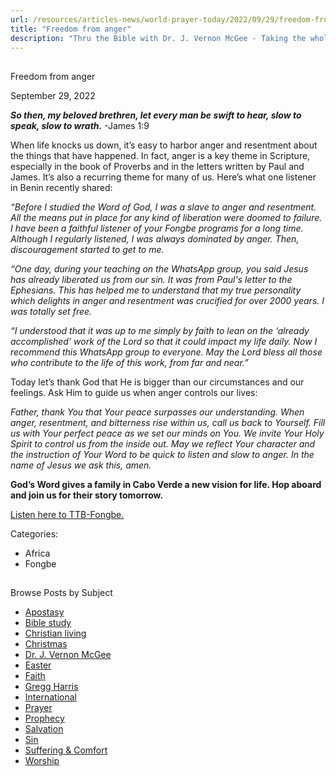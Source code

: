 ```yaml
---
url: /resources/articles-news/world-prayer-today/2022/09/29/freedom-from-anger
title: "Freedom from anger"
description: "Thru the Bible with Dr. J. Vernon McGee - Taking the whole Word to the whole world"
---
```







## 
 Freedom from anger


September 29, 2022
![]()




***So then, my beloved brethren, let every man be swift to hear, slow to speak, slow to wrath.*** -James 1:9

When life knocks us down, it’s easy to harbor anger and resentment about the things that have happened. In fact, anger is a key theme in Scripture, especially in the book of Proverbs and in the letters written by Paul and James. It’s also a recurring theme for many of us. Here’s what one listener in Benin recently shared:

*“Before I studied the Word of God, I was a slave to anger and resentment. All the means put in place for any kind of liberation were doomed to failure. I have been a faithful listener of your Fongbe programs for a long time. Although I regularly listened, I was always dominated by anger. Then, discouragement started to get to me.* 

*“One day, during your teaching on the WhatsApp group, you said Jesus has already liberated us from our sin. It was from Paul's letter to the Ephesians. This has helped me to understand that my true personality which delights in anger and resentment was crucified for over 2000 years. I was totally set free.* 

*“I understood that it was up to me simply by faith to lean on the ‘already accomplished’ work of the Lord so that it could impact my life daily. Now I recommend this WhatsApp group to everyone. May the Lord bless all those who contribute to the life of this work, from far and near.”*

Today let’s thank God that He is bigger than our circumstances and our feelings. Ask Him to guide us when anger controls our lives: 

*Father, thank You that Your peace surpasses our understanding. When anger, resentment, and bitterness rise within us, call us back to Yourself. Fill us with Your perfect peace as we set our minds on You. We invite Your Holy Spirit to control us from the inside out. May we reflect Your character and the instruction of Your Word to be quick to listen and slow to anger. In the name of Jesus we ask this, amen.*

**God’s Word gives a family in Cabo Verde a new vision for life. Hop aboard and join us for their story tomorrow.** 

[Listen here to TTB-Fongbe.](https://ttb.twr.org/home/day,0423/language,FON)



Categories: 


* Africa
* Fongbe









## 
 Browse Posts by Subject


* [Apostasy](/resources/articles-news/-in-tags/tags/Apostasy)
* [Bible study](/resources/articles-news/-in-tags/tags/Bible-study)
* [Christian living](/resources/articles-news/-in-tags/tags/Christian-living)
* [Christmas](/resources/articles-news/-in-tags/tags/Christmas)
* [Dr. J. Vernon McGee](/resources/articles-news/-in-tags/tags/Dr-J-Vernon-McGee)
* [Easter](/resources/articles-news/-in-tags/tags/easter)
* [Faith](/resources/articles-news/-in-tags/tags/Faith)
* [Gregg Harris](/resources/articles-news/-in-tags/tags/Gregg-Harris)
* [International](/resources/articles-news/-in-tags/tags/International)
* [Prayer](/resources/articles-news/-in-tags/tags/prayer)
* [Prophecy](/resources/articles-news/-in-tags/tags/Prophecy)
* [Salvation](/resources/articles-news/-in-tags/tags/Salvation)
* [Sin](/resources/articles-news/-in-tags/tags/sin)
* [Suffering & Comfort](/resources/articles-news/-in-tags/tags/Suffering-Comfort)
* [Worship](/resources/articles-news/-in-tags/tags/worship)







